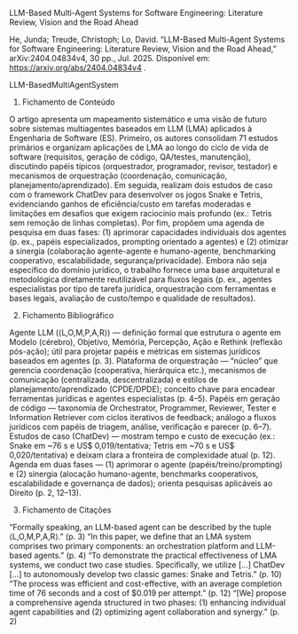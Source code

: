 LLM-Based Multi-Agent Systems for Software Engineering: Literature Review, Vision and the Road Ahead

He, Junda; Treude, Christoph; Lo, David. “LLM-Based Multi-Agent Systems for Software Engineering: Literature Review, Vision and the Road Ahead,” arXiv:2404.04834v4, 30 pp., Jul. 2025. Disponível em: https://arxiv.org/abs/2404.04834v4
. 

LLM-BasedMultiAgentSystem

1. Fichamento de Conteúdo

O artigo apresenta um mapeamento sistemático e uma visão de futuro sobre sistemas multiagentes baseados em LLM (LMA) aplicados à Engenharia de Software (ES). Primeiro, os autores consolidam 71 estudos primários e organizam aplicações de LMA ao longo do ciclo de vida de software (requisitos, geração de código, QA/testes, manutenção), discutindo papéis típicos (orquestrador, programador, revisor, testador) e mecanismos de orquestração (coordenação, comunicação, planejamento/aprendizado). Em seguida, realizam dois estudos de caso com o framework ChatDev para desenvolver os jogos Snake e Tetris, evidenciando ganhos de eficiência/custo em tarefas moderadas e limitações em desafios que exigem raciocínio mais profundo (ex.: Tetris sem remoção de linhas completas). Por fim, propõem uma agenda de pesquisa em duas fases: (1) aprimorar capacidades individuais dos agentes (p. ex., papéis especializados, prompting orientado a agentes) e (2) otimizar a sinergia (colaboração agente-agente e humano-agente, benchmarking cooperativo, escalabilidade, segurança/privacidade). Embora não seja específico do domínio jurídico, o trabalho fornece uma base arquitetural e metodológica diretamente reutilizável para fluxos legais (p. ex., agentes especialistas por tipo de tarefa jurídica, orquestração com ferramentas e bases legais, avaliação de custo/tempo e qualidade de resultados).

2. Fichamento Bibliográfico

Agente LLM (⟨L,O,M,P,A,R⟩) — definição formal que estrutura o agente em Modelo (cérebro), Objetivo, Memória, Percepção, Ação e Rethink (reflexão pós-ação); útil para projetar papéis e métricas em sistemas jurídicos baseados em agentes (p. 3).
Plataforma de orquestração — “núcleo” que gerencia coordenação (cooperativa, hierárquica etc.), mecanismos de comunicação (centralizada, descentralizada) e estilos de planejamento/aprendizado (CPDE/DPDE); conceito chave para encadear ferramentas jurídicas e agentes especialistas (p. 4–5).
Papéis em geração de código — taxonomia de Orchestrator, Programmer, Reviewer, Tester e Information Retriever com ciclos iterativos de feedback; análogo a fluxos jurídicos com papéis de triagem, análise, verificação e parecer (p. 6–7).
Estudos de caso (ChatDev) — mostram tempo e custo de execução (ex.: Snake em ~76 s e US$ 0,019/tentativa; Tetris em ~70 s e US$ 0,020/tentativa) e deixam clara a fronteira de complexidade atual (p. 12).
Agenda em duas fases — (1) aprimorar o agente (papéis/treino/prompting) e (2) sinergia (alocação humano-agente, benchmarks cooperativos, escalabilidade e governança de dados); orienta pesquisas aplicáveis ao Direito (p. 2, 12–13).

3. Fichamento de Citações

“Formally speaking, an LLM-based agent can be described by the tuple ⟨L,O,M,P,A,R⟩.” (p. 3)
“In this paper, we define that an LMA system comprises two primary components: an orchestration platform and LLM-based agents.” (p. 4)
“To demonstrate the practical effectiveness of LMA systems, we conduct two case studies. Specifically, we utilize […] ChatDev […] to autonomously develop two classic games: Snake and Tetris.” (p. 10)
“The process was efficient and cost-effective, with an average completion time of 76 seconds and a cost of $0.019 per attempt.” (p. 12)
“[We] propose a comprehensive agenda structured in two phases: (1) enhancing individual agent capabilities and (2) optimizing agent collaboration and synergy.” (p. 2)